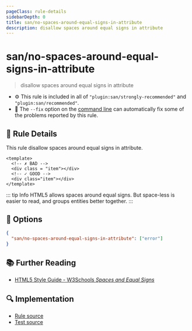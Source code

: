 ```yaml
---
pageClass: rule-details
sidebarDepth: 0
title: san/no-spaces-around-equal-signs-in-attribute
description: disallow spaces around equal signs in attribute
---
```

# san/no-spaces-around-equal-signs-in-attribute
> disallow spaces around equal signs in attribute

- :gear: This rule is included in all of `"plugin:san/strongly-recommended"` and `"plugin:san/recommended"`.
- :wrench: The `--fix` option on the [command line](https://eslint.org/docs/user-guide/command-line-interface#fixing-problems) can automatically fix some of the problems reported by this rule.

## :book: Rule Details

This rule disallow spaces around equal signs in attribute.

<eslint-code-block fix :rules="{'san/no-spaces-around-equal-signs-in-attribute': ['error']}">

```vue
<template>
  <!-- ✗ BAD -->
  <div class = "item"></div>
  <!-- ✓ GOOD -->
  <div class="item"></div>
</template>
```

</eslint-code-block>

::: tip Info
HTML5 allows spaces around equal signs. But space-less is easier to read, and groups entities better together.
:::

## :wrench: Options

```json
{
  "san/no-spaces-around-equal-signs-in-attribute": ["error"]
}
```

## :books: Further Reading

* [HTML5 Style Guide - W3Schools *Spaces and Equal Signs*](https://www.w3schools.com/html/html5_syntax.asp)

## :mag: Implementation

- [Rule source](https://github.com/ecomfe/eslint-plugin-san/blob/master/lib/rules/no-spaces-around-equal-signs-in-attribute.js)
- [Test source](https://github.com/ecomfe/eslint-plugin-san/blob/master/tests/lib/rules/no-spaces-around-equal-signs-in-attribute.js)
